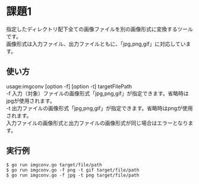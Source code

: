 # 課題1

指定したディレクトリ配下全ての画像ファイルを別の画像形式に変換するツールです。  
画像形式は入力ファイル、出力ファイルともに、「jpg,png,gif」に対応しています。  

## 使い方
usage:imgconv [option -f] [option -t] targetFilePath  
-f 入力（対象）ファイルの画像形式「jpg,png,gif」が指定できます。省略時はjpgが使用されます。  
-t 出力ファイルの画像形式「jpg,png,gif」が指定できます。省略時はpngが使用されます。  
入力ファイルの画像形式と出力ファイルの画像形式が同じ場合はエラーとなります。  

## 実行例
``` 
$ go run imgconv.go target/file/path
$ go run imgconv.go -f png -t gif target/file/path
$ go run imgconv.go -f jpg -t png target/file/path
```
